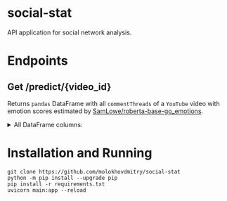 # social-stat
API application for social network analysis.

# Endpoints
## Get /predict/{video_id}
Returns `pandas` DataFrame with all `commentThreads` of a `YouTube` video with emotion scores estimated by [SamLowe/roberta-base-go_emotions](https://huggingface.co/SamLowe/roberta-base-go_emotions).
<details>
<summary>All DataFrame columns:</summary>

- comment_id
- video_id
- channel_id
- author_display_name
- text_original
- text_display
- published_at
- updated_at
- like_count
- can_reply
- total_reply_count
- neutral
- approval
- annoyance
- disapproval
- realization
- admiration
- disappointment
- excitement
- disgust
- confusion
- joy
- anger
- optimism
- amusement
- gratitude
- surprise
- sadness
- fear
- curiosity
- love
- embarrassment
- desire
- caring
- pride
- relief
- grief
- remorse
- nervousness

</details>

# Installation and Running
```
git clone https://github.com/molokhovdmitry/social-stat
python -m pip install --upgrade pip
pip install -r requirements.txt
uvicorn main:app --reload
```
